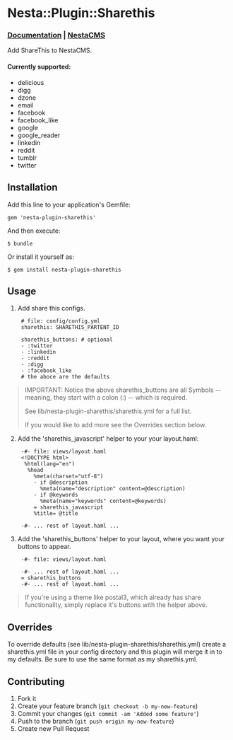 # Nesta::Plugin::Sharethis

### [Documentation](http://jmervine.github.com/nesta-plugin-sharethis/doc/) | [NestaCMS](http://nestacms.com/)

Add ShareThis to NestaCMS.

#### Currently supported:

- delicious
- digg
- dzone
- email
- facebook
- facebook_like
- google
- google_reader
- linkedin
- reddit
- tumblr
- twitter

## Installation

Add this line to your application's Gemfile:

    gem 'nesta-plugin-sharethis'

And then execute:

    $ bundle

Or install it yourself as:

    $ gem install nesta-plugin-sharethis

## Usage

1. Add share this configs.

        # file: config/config.yml
        sharethis: SHARETHIS_PARTENT_ID

        sharethis_buttons: # optional
        - :twitter
        - :linkedin
        - :reddit
        - :digg
        - :facebook_like
        # the aboce are the defaults

> IMPORTANT: Notice the above sharethis_buttons are all Symbols
> -- meaning, they start with a colon (:) -- which is required.
>
> See lib/nesta-plugin-sharethis/sharethis.yml for a full list.
> 
> If you would like to add more see the Overrides section below.


2. Add the 'sharethis_javascript' helper to your your layout.haml:

        -#- file: views/layout.haml
        <!DOCTYPE html>
         %html(lang="en")
          %head
            %meta(charset="utf-8")
            - if @description
              %meta(name="description" content=@description)
            - if @keywords
              %meta(name="keywords" content=@keywords)
            = sharethis_javascript
            %title= @title

        -#- ... rest of layout.haml ...


3. Add the 'sharethis_buttons' helper to your layout, where you want
   your buttons to appear.

        -#- file: views/layout.haml

        -#- ... rest of layout.haml ...
        = sharethis_buttons
        -#- ... rest of layout.haml ...

> If you're using a theme like postal3, which already has share 
> functionality, simply replace it's buttons with the helper above.


## Overrides

To override defaults (see lib/nesta-plugin-sharethis/sharethis.yml) 
create a sharethis.yml file in your config directory and this plugin
will merge it in to my defaults. Be sure to use the same format as
my sharethis.yml.

## Contributing

1. Fork it
2. Create your feature branch (`git checkout -b my-new-feature`)
3. Commit your changes (`git commit -am 'Added some feature'`)
4. Push to the branch (`git push origin my-new-feature`)
5. Create new Pull Request

